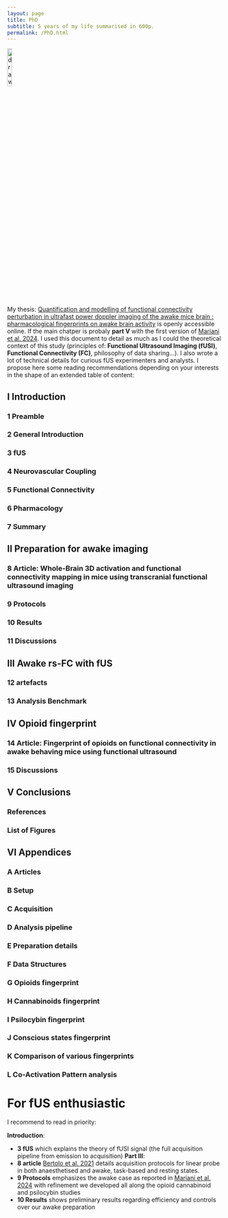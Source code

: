 ```yaml
---
layout: page
title: PhD
subtitle: 5 years of my life summarised in 600p.
permalink: /PhD.html
---
```


<a href="https://theses.hal.science/tel-04420129">
<img src="https://JCMariani.github.io/assets/img/PhD_thesis_cover.png" alt="drawing" width="15%" class="center"/>
</a>

My thesis: [Quantification and modelling of functional connectivity perturbation in ultrafast power doppler imaging of the awake mice brain : pharmacological fingerprints on awake brain activity](https://theses.hal.science/tel-04420129) is openly accessible online. If the main chatper is probaly **part V** with the first version of [Mariani et al. 2024](https://www.biorxiv.org/content/10.1101/2024.07.30.604249v1). I used this document to detail as much as I could the theoretical context of this study (principles of: **Functional Ultrasound Imaging (fUSI)**, **Functional Connectivity (FC)**, philosophy of data sharing...). I also wrote a lot of technical details for curious fUS experimenters and analysts. I propose here some reading recommendations depending on your interests in the shape of an extended table of content:

## I Introduction

### 1 Preamble
### 2 General Introduction
### 3 fUS
### 4 Neurovascular Coupling
### 5 Functional Connectivity
### 6 Pharmacology
### 7 Summary

## II Preparation for awake imaging

### 8 Article: Whole-Brain 3D activation and functional connectivity mapping in mice using transcranial functional ultrasound imaging
### 9 Protocols
### 10 Results
### 11 Discussions

## III Awake rs-FC with fUS
	
### 12 artefacts
### 13 Analysis Benchmark

## IV Opioid fingerprint

### 14 Article: Fingerprint of opioids on functional connectivity in awake behaving mice using functional ultrasound
### 15 Discussions

## V Conclusions

### References
### List of Figures

## VI Appendices

### A Articles
### B Setup
### C Acquisition
### D Analysis pipeline
### E Preparation details
### F Data Structures
### G Opioids fingerprint
### H Cannabinoids fingerprint
### I Psilocybin fingerprint
### J Conscious states fingerprint
### K Comparison of various fingerprints
### L Co-Activation Pattern analysis

# For fUS enthusiastic

I recommend to read in priority:

**Introduction**: 
- **3 fUS** which explains the theory of fUSI signal (the full acquisition pipeline from emission to acquisition)
**Part III**: 
- **8 article** [Bertolo et al. 2021](https://pubmed.ncbi.nlm.nih.gov/33720137/) details acquisition protocols for linear probe in both anaesthetised and awake, task-based and resting states.
- **9 Protocols** emphasizes the awake case as reported in [Mariani et al. 2024](https://www.biorxiv.org/content/10.1101/2024.07.30.604249v1) with refinement we developed all along the opioid cannabinoid and psilocybin studies
- **10 Results** shows preliminary results regarding efficiency and controls over our awake preparation

